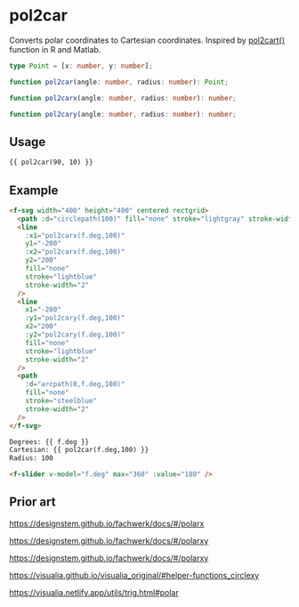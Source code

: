 # pol2car

Converts polar coordinates to Cartesian coordinates. Inspired by [pol2cart()](https://rdrr.io/cran/useful/man/pol2cart.html) function in R and Matlab.

```ts
type Point = [x: number, y: number];

function pol2car(angle: number, radius: number): Point;

function pol2carx(angle: number, radius: number): number;

function pol2cary(angle: number, radius: number): number;
```

## Usage

```md
{{ pol2car(90, 10) }}
```

## Example

```md
<f-svg width="400" height="400" centered rectgrid>
  <path :d="circlepath(100)" fill="none" stroke="lightgray" stroke-width="2" />
  <line
    :x1="pol2carx(f.deg,100)"
    y1="-200"
    :x2="pol2carx(f.deg,100)"
    y2="200"
    fill="none"
    stroke="lightblue"
    stroke-width="2"
  />
  <line
    x1="-200"
    :y1="pol2cary(f.deg,100)"
    x2="200"
    :y2="pol2cary(f.deg,100)"
    fill="none"
    stroke="lightblue"
    stroke-width="2"
  />
  <path
    :d="arcpath(0,f.deg,100)"
    fill="none"
    stroke="steelblue"
    stroke-width="2"
  />
</f-svg>

Degrees: {{ f.deg }}
Cartesian: {{ pol2car(f.deg,100) }}
Radius: 100

<f-slider v-model="f.deg" max="360" :value="180" />
```

## Prior art

https://designstem.github.io/fachwerk/docs/#/polarx

https://designstem.github.io/fachwerk/docs/#/polarxy

https://designstem.github.io/fachwerk/docs/#/polarxy

https://visualia.github.io/visualia_original/#helper-functions_circlexy

https://visualia.netlify.app/utils/trig.html#polar
